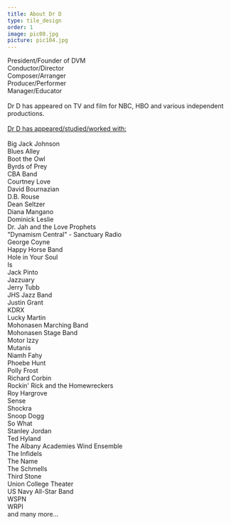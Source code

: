 ```yaml
---
title: About Dr D
type: tile_design
order: 1
image: pic08.jpg
picture: pic104.jpg
---
```

President/Founder of DVM
<br>
Conductor/Director
<br>
Composer/Arranger
<br>
Producer/Performer
<br>
Manager/Educator
<br>
<br>
Dr D has appeared on TV and film for NBC, HBO and various independent productions.
<br>
<br>
<u>Dr D has appeared/studied/worked with:</u>
<br>
<br>
Big Jack Johnson
<br>
Blues Alley
<br>
Boot the Owl
<br>
Byrds of Prey
<br>
CBA Band
<br>
Courtney Love
<br>
David Bournazian
<br>
D.B. Rouse
<br>
Dean Seltzer
<br>
Diana Mangano
<br>
Dominick Leslie
<br>
Dr. Jah and the Love Prophets
<br>
"Dynamism Central" - Sanctuary Radio
<br>
George Coyne
<br>
Happy Horse Band
<br>
Hole in Your Soul
<br>
Is
<br>
Jack Pinto
<br>
Jazzuary
<br>
Jerry Tubb
<br>
JHS Jazz Band
<br>
Justin Grant
<br>
KDRX
<br>
Lucky Martin
<br>
Mohonasen Marching Band
<br>
Mohonasen Stage Band
<br>
Motor Izzy
<br>
Mutanis
<br>
Niamh Fahy
<br>
Phoebe Hunt
<br>
Polly Frost
<br>
Richard Corbin
<br>
Rockin' Rick and the Homewreckers
<br>
Roy Hargrove
<br>
Sense
<br>
Shockra
<br>
Snoop Dogg
<br>
So What
<br>
Stanley Jordan
<br>
Ted Hyland
<br>
The Albany Academies Wind Ensemble
<br>
The Infidels
<br>
The Name
<br>
The Schmells
<br>
Third Stone
<br>
Union College Theater
<br>
US Navy All-Star Band
<br>
WSPN
<br>
WRPI
<br>
and many more...
